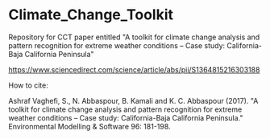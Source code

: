 # Climate_Change_Toolkit


Repository for CCT paper entitled "A toolkit for climate change analysis and pattern recognition for extreme weather conditions – Case study: California-Baja California Peninsula" 

https://www.sciencedirect.com/science/article/abs/pii/S1364815216303188


How to cite:

Ashraf Vaghefi, S., N. Abbaspour, B. Kamali and K. C. Abbaspour (2017). "A toolkit for climate change analysis and pattern recognition for extreme weather conditions – Case study: California-Baja California Peninsula." Environmental Modelling & Software 96: 181-198.

